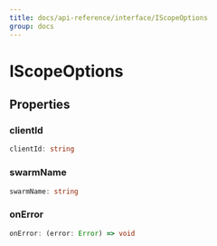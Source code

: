 ```yaml
---
title: docs/api-reference/interface/IScopeOptions
group: docs
---
```


# IScopeOptions

## Properties

### clientId

```ts
clientId: string
```

### swarmName

```ts
swarmName: string
```

### onError

```ts
onError: (error: Error) => void
```
